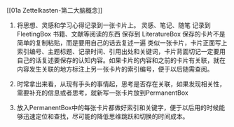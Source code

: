 [[01a Zettelkasten-第二大脑概念]]

1. 将思想、灵感和学习心得记录到一张卡片上。
灵感、笔记、随笔 记录到 FleetingBox 
书籍、文献等阅读的东西 保存到 LiteratureBox
保存的卡片不是简单的复制粘贴，而是要用自己的话去复述一遍
类似一张卡片，卡片正面写上索引编号、主题标题、记录时间、引用出处和关键词，卡片背面切记一定要用自己的话复述要保存的认知内容。如果卡片的内容和之前的卡片有关联，就在内容发生关联的地方标注上另一张卡片的索引编号，便于以后随需查阅。

2. 时常拿出来看，从现有手头的事情起，思考是否存在关联，如果发现相关性，需要补充的信息或者思考，就新写一张卡片放到PermanentBox

3. 放入PermanentBox中的每张卡片都做好索引和关键字，便于以后用的时候能够迅速定位和查找，尽可能的降低思维跳跃和切换的时间成本。